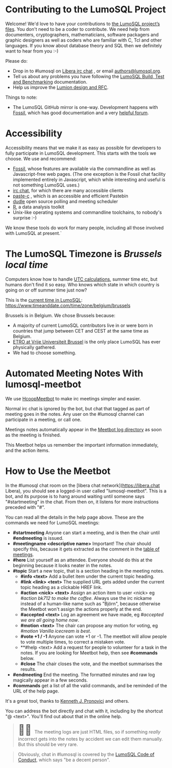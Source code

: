 <!-- Copyright 2022 The LumoSQL Authors, see LICENSES/MIT -->

<!-- SPDX-License-Identifier: MIT -->
<!-- SPDX-FileCopyrightText: 2022 The LumoSQL Authors -->
<!-- SPDX-ArtifactOfProjectName: LumoSQL -->
<!-- SPDX-FileType: Documentation -->
<!-- SPDX-FileComment: Original by Dan Shearer, December 2019 -->

# Contributing to the LumoSQL Project

Welcome! We'd love to have your contributions to [the LumoSQL
project’s files][home]. You don't need to be a coder to contribute.
We need help from documenters, cryptographers, mathematicians,
software packagers and graphic designers as well as coders who are
familiar with C, Tcl and other languages. If you know about database
theory and SQL then we definitely want to hear from you :-)

Please do:

* Drop in to #lumosql on [Libera irc chat][libera] , or email [authors@lumosql.org](mailto://authors@lumosql.org).
* Tell us about any problems you have following the [LumoSQL Build, Test and Benchmarking][testbuild] documentation.
* Help us improve the [Lumion design and RFC][lumions].

Things to note:

* The LumoSQL GitHub mirror is one-way. Development happens with [Fossil], which has good documentation and a very [helpful forum][ffor].

# Accessibility

Accessibility means that we make it as easy as possible for
developers to fully participate in LumoSQL development. This starts
with the tools we choose. We use and recommend:

* [Fossil], whose features are available via the commandline as well
  as Javascript-free web pages. (The one exception is the Fossil chat
facility implemented entirely in Javascript, which while interesting
and useful is not something LumoSQL uses.)
* [irc chat][libera], for which there are many accessible clients
* [paste-c](http://paste.c-net.org/) , which is an accessible and
  efficient Pastebin
* [dudle](https://dud-poll.inf.tu-dresden.de/) open source polling and meeting scheduler
* [R](https://www.r-project.org/), a data analysis toolkit
* Unix-like operating systems and commandline toolchains, to nobody's
  surprise :-)

We know these tools do work for many people, including all those
involved with LumoSQL at present.`

# The LumoSQL Timezone is *Brussels local time*

Computers know how to handle [UTC calculations](https://www.utctime.net/utc-time-zone-converter), summer time
etc, but humans don't find it so easy. Who knows which state in which country
is going on or off summer time just now? 

This is the [current time in LumoSQL](https://www.timeanddate.com/time/zone/belgium/brussels): https://www.timeanddate.com/time/zone/belgium/brussels

Brussels is in Belgium. We chose Brussels because:

* A majority of current LumoSQL contributors live in or were born in countries that jump between CET and CEST at the same time as Belgium.
* [ETRO at Vrije Universiteit Brussel](http://www.etrovub.be/) is the only place LumoSQL has ever physically gathered.
* We had to choose something.


[home]: https://lumosql.org/src/lumosql
[testbuild]: doc/lumo-build-benchmark.md
[Fossil]: https://fossil-scm.org/
[ffor]:   https://fossil-scm.org/forum/
[lumions]: doc/rfc/README.md
[libera]: https://libera.chat/


# Automated Meeting Notes With lumosql-meetbot

We use [HcoopMeetbot](https://hcoop-meetbot.readthedocs.io) to make irc meetings simpler and easier.

Normal irc chat is ignored by the bot, but chat that tagged as part of meeting
goes in the notes. Any user on the #lumosql channel can participate in a
meeting, or call one.

Meetings notes automatically appear in the [Meetbot log directory](https://lumosql.org/meetings) as soon as 
the meeting is finished.

This Meetbot helps us remember the important information immediately, and the action items.

# How to Use the Meetbot

In the #lumosql chat room on the [libera chat network](https://libera.chat Libera), you should see a logged-in user
called "lumosql-meetbot". This is a bot, and its purpose is to hang around waiting until someone
says "#startmeeting" in the chat. From then on, it listens for more instructions preceded with "#".

You can read all the details in the help page above. These are the commands we need for LumoSQL meetings:

* **#startmeeting**            Anyone can start a meeting, and is then the chair until **#endmeeting** is issued.
* **#meetingname \<descriptive name\>**             Important! The chair should specify this, because it gets extracted as the comment in the [table of meetings](https://lumosql.org/meetings).
* **#here**                    List yourself as an attendee. Everyone should do this at the beginning because it looks neater in the notes.
* **#topic**                   Start a new topic, that is a section heading in the meeting notes.
  * **#info \<text\>**           Add a bullet item under the current topic heading.
  * **#link \<link\> \<text\>**    The supplied URL gets added under the current topic heading as a clickable HREF link.
  * **#action \<nick\> \<text\>**  Assign an action item to user \<nick\> eg *#action bk712 to make the coffee*. Always use the irc nickame instead of a human-like name such as "Björn", because otherwise the Meetbot won't assign the actions properly at the end.
  * **#accepted \<text\>**       Log an agreement we have made, eg *#accepted we are all going home now*.
  * **#motion \<text\>**         The chair can propose any motion for voting, eg *#motion Vanilla icecream is best*.
  * **#vote +1 / -1**          Anyone can vote +1 or -1. The meetbot will allow people to vote multiple times, to correct a mistaken vote.
  * **#help \<text\>           Add a request for people to volunteer for a task in the notes. If you are looking for Meetbot help, then see **#commands** below.
  * **#close**                 The chair closes the vote, and the meetbot summarises the results.
* **#endmeeting**              End the meeting. The formatted minutes and raw log magically appear in a few seconds.
* **#commands**          get a list of all the valid commands, and be reminded of the URL of the help page.

It's a great tool, thanks to [Kenneth J. Pronovici](https://github.com/pronovic) and others.

You can address the bot directly and chat with it, including by the shortcut "@ \<text\>". You'll find out about that in the online help.

> <font size="6"> &#9757;&#127998; </font> The meeting logs are just HTML files, so if something *really* incorrect gets into the notes by accident we can edit them manually. But this should be very rare.

>    Obviously, chat in #lumosql is covered by the [LumoSQL Code of Conduct](../CODE-OF-CONDUCT.md), which says "be a decent person".


